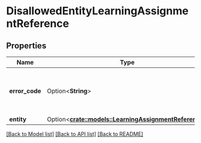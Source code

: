 # DisallowedEntityLearningAssignmentReference

## Properties

Name | Type | Description | Notes
------------ | ------------- | ------------- | -------------
**error_code** | Option<**String**> | The error code associated with this disallowed entity | [optional]
**entity** | Option<[**crate::models::LearningAssignmentReference**](LearningAssignmentReference.md)> |  | [optional]

[[Back to Model list]](../README.md#documentation-for-models) [[Back to API list]](../README.md#documentation-for-api-endpoints) [[Back to README]](../README.md)


